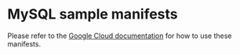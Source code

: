 # MySQL sample manifests

Please refer to the [Google Cloud documentation](https://cloud.google.com/stackdriver/docs/managed-prometheus/exporters/mysql) for how to use these manifests.